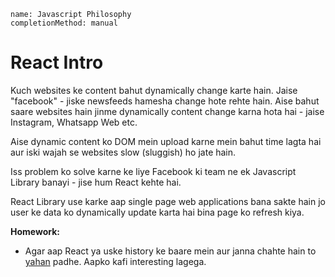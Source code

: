 ```ngMeta
name: Javascript Philosophy
completionMethod: manual
```

# React Intro

Kuch websites ke content bahut dynamically change karte hain. Jaise "facebook" - jiske newsfeeds hamesha change hote rehte hain.
Aise bahut saare websites hain jinme dynamically content change karna hota hai - jaise Instagram, Whatsapp Web etc.

Aise dynamic content ko DOM mein upload karne mein bahut time lagta hai aur iski wajah se websites slow (sluggish) ho jate hain. 

Iss problem ko solve karne ke liye Facebook ki team ne ek Javascript Library banayi - jise hum React kehte hai.

React Library use karke aap single page web applications bana sakte hain jo user ke data ko dynamically update karta hai bina page ko refresh kiya.


**Homework:**
* Agar aap React ya uske history ke baare mein aur janna chahte hain to [yahan](https://learnreact.design/2017/06/08/what-is-react/) padhe. Aapko kafi interesting lagega.
